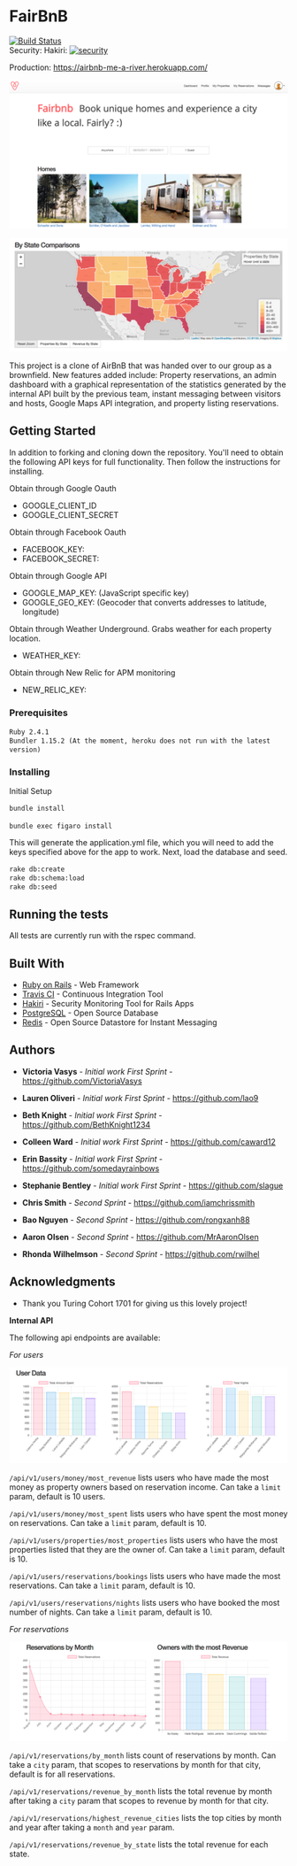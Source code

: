 # FairBnB
[![Build Status](https://travis-ci.org/iamchrissmith/air_bnb_clone.svg?branch=master)](https://travis-ci.org/iamchrissmith/air_bnb_clone)  
Security: Hakiri: [![security](https://hakiri.io/github/iamchrissmith/air_bnb_clone/master.svg)](https://hakiri.io/github/iamchrissmith/air_bnb_clone/master)

Production: https://airbnb-me-a-river.herokuapp.com/

![landing page](app/screenshots/landing_page.png)

![heat map](app/screenshots/heatmap.png)

This project is a clone of AirBnB that was handed over to our group as a brownfield. New features added include: Property reservations,
an admin dashboard with a graphical representation of the statistics generated by the internal API built by the previous team,
instant messaging between visitors and hosts, Google Maps API integration, and property listing reservations.

## Getting Started

In addition to forking and cloning down the repository. You'll need to obtain the following API keys for full functionality.
Then follow the instructions for installing.

Obtain through Google Oauth
* GOOGLE_CLIENT_ID
* GOOGLE_CLIENT_SECRET

Obtain through Facebook Oauth
* FACEBOOK_KEY:
* FACEBOOK_SECRET:

Obtain through Google API
* GOOGLE_MAP_KEY: (JavaScript specific key)
* GOOGLE_GEO_KEY: (Geocoder that converts addresses to latitude, longitude)

Obtain through Weather Underground. Grabs weather for each property location.
* WEATHER_KEY:

Obtain through New Relic for APM monitoring
* NEW_RELIC_KEY:


### Prerequisites

```
Ruby 2.4.1
Bundler 1.15.2 (At the moment, heroku does not run with the latest version)
```

### Installing

Initial Setup
```
bundle install

bundle exec figaro install
```

This will generate the application.yml file, which you will need to add the keys specified above
for the app to work. Next, load the database and seed.

```
rake db:create
rake db:schema:load
rake db:seed
```


## Running the tests

All tests are currently run with the rspec command.

## Built With

* [Ruby on Rails](http://rubyonrails.org/) - Web Framework
* [Travis CI](https://travis-ci.org/) - Continuous Integration Tool
* [Hakiri](https://hakiri.io/) - Security Monitoring Tool for Rails Apps
* [PostgreSQL](https://www.postgresql.org/) - Open Source Database
* [Redis](https://redis.io/) - Open Source Datastore for Instant Messaging

## Authors

* **Victoria Vasys** - *Initial work First Sprint* - https://github.com/VictoriaVasys
* **Lauren Oliveri** - *Initial work First Sprint* - https://github.com/lao9
* **Beth Knight** - *Initial work First Sprint* - https://github.com/BethKnight1234
* **Colleen Ward** - *Initial work First Sprint* - https://github.com/caward12
* **Erin Bassity** - *Initial work First Sprint* - https://github.com/somedayrainbows
* **Stephanie Bentley** - *Initial work First Sprint* - https://github.com/slague

* **Chris Smith** - *Second Sprint* - https://github.com/iamchrissmith
* **Bao Nguyen** - *Second Sprint* - https://github.com/rongxanh88
* **Aaron Olsen** - *Second Sprint* - https://github.com/MrAaronOlsen
* **Rhonda Wilhelmson** - *Second Sprint* - https://github.com/rwilhel

## Acknowledgments

* Thank you Turing Cohort 1701 for giving us this lovely project!

**Internal API**

The following api endpoints are available:

*For users*

![user data](app/screenshots/user_data.png)

`/api/v1/users/money/most_revenue` lists users who have made the most money as property owners based on reservation income. Can take a `limit` param, default is 10 users.

`/api/v1/users/money/most_spent` lists users who have spent the most money on reservations. Can take a `limit` param, default is 10.

`/api/v1/users/properties/most_properties` lists users who have the most properties listed that they are the owner of. Can take a `limit` param, default is 10.

`/api/v1/users/reservations/bookings` lists users who have made the most reservations. Can take a `limit` param, default is 10.

`/api/v1/users/reservations/nights` lists users who have booked the most number of nights. Can take a `limit` param, default is 10.

*For reservations*

![reservations & revenue](app/screenshots/res_rev.png)

`/api/v1/reservations/by_month` lists count of reservations by month. Can take a `city` param, that scopes to reservations by month for that city, default is for all reservations.

`/api/v1/reservations/revenue_by_month` lists the total revenue by month after taking a `city` param that scopes to revenue by month for that city.

`/api/v1/reservations/highest_revenue_cities` lists the top cities by month and year after taking a `month` and `year` param.

`/api/v1/reservations/revenue_by_state` lists the total revenue for each state.
